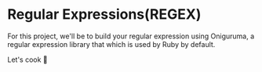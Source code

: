 # Regular Expressions(REGEX)

For this project, we'll be to build your regular expression using Oniguruma, a regular expression library that which is used by Ruby by default.

Let's cook :ghost: